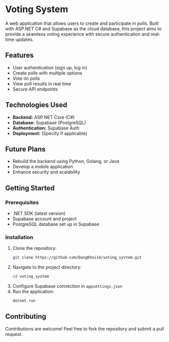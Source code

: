 # Voting System

A web application that allows users to create and participate in polls. Built with ASP.NET C# and Supabase as the cloud database, this project aims to provide a seamless voting experience with secure authentication and real-time updates.

## Features
- User authentication (sign up, log in)
- Create polls with multiple options
- Vote on polls
- View poll results in real time
- Secure API endpoints

## Technologies Used
- **Backend:** ASP.NET Core (C#)
- **Database:** Supabase (PostgreSQL)
- **Authentication:** Supabase Auth
- **Deployment:** (Specify if applicable)

## Future Plans
- Rebuild the backend using Python, Golang, or Java
- Develop a mobile application
- Enhance security and scalability

## Getting Started
### Prerequisites
- .NET SDK (latest version)
- Supabase account and project
- PostgreSQL database set up in Supabase

### Installation
1. Clone the repository:
   ```sh
   git clone https://github.com/DangKhoi14/voting_system.git
   ```
2. Navigate to the project directory:
   ```sh
   cd voting_system
   ```
3. Configure Supabase connection in `appsettings.json`
4. Run the application:
   ```sh
   dotnet run
   ```

## Contributing
Contributions are welcome! Feel free to fork the repository and submit a pull request.

